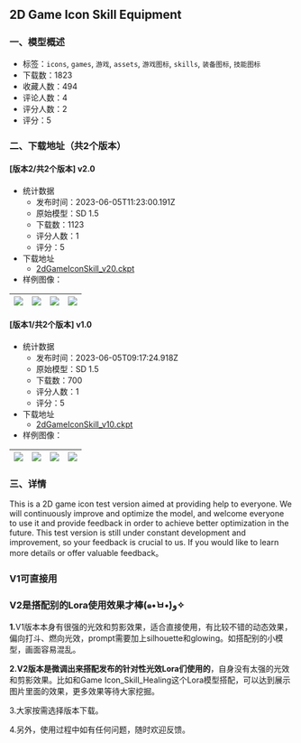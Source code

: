 ## 2D Game Icon Skill Equipment
### 一、模型概述

- 标签：`icons`, `games`, `游戏`, `assets`, `游戏图标`, `skills`, `装备图标`, `技能图标`
- 下载数：1823
- 收藏人数：494
- 评论人数：4
- 评分人数：2
- 评分：5

### 二、下载地址（共2个版本）

#### [版本2/共2个版本] v2.0

- 统计数据
  - 发布时间：2023-06-05T11:23:00.191Z
  - 原始模型：SD 1.5
  - 下载数：1123
  - 评分人数：1
  - 评分：5
- 下载地址
  - [2dGameIconSkill_v20.ckpt](https://civitai.com/api/download/models/89656)
- 样例图像：

| <img src="https://image.civitai.com/xG1nkqKTMzGDvpLrqFT7WA/606e1757-6a95-4da1-8085-7ac0e87a35b4/width=450/1038557.jpeg" /> | <img src="https://image.civitai.com/xG1nkqKTMzGDvpLrqFT7WA/32ea8366-509c-4ba0-ab65-ab2fc414ee8a/width=450/1038036.jpeg" /> | <img src="https://image.civitai.com/xG1nkqKTMzGDvpLrqFT7WA/eeb57399-7557-44f6-a129-721400694acf/width=450/1038474.jpeg" /> | <img src="https://image.civitai.com/xG1nkqKTMzGDvpLrqFT7WA/da19c4b7-39a2-44a6-86d5-20f80f20037f/width=450/1038471.jpeg" /> |
| ---- | ---- | ---- | ---- |

#### [版本1/共2个版本] v1.0

- 统计数据
  - 发布时间：2023-06-05T09:17:24.918Z
  - 原始模型：SD 1.5
  - 下载数：700
  - 评分人数：1
  - 评分：5
- 下载地址
  - [2dGameIconSkill_v10.ckpt](https://civitai.com/api/download/models/79869)
- 样例图像：

| <img src="https://image.civitai.com/xG1nkqKTMzGDvpLrqFT7WA/9f0dd01a-8fe7-430d-ae64-eda8bfe5a3eb/width=450/907905.jpeg" /> | <img src="https://image.civitai.com/xG1nkqKTMzGDvpLrqFT7WA/428517b1-f9fd-4af2-b0da-3acd32b5668e/width=450/1016443.jpeg" /> | <img src="https://image.civitai.com/xG1nkqKTMzGDvpLrqFT7WA/a6f2e227-0c84-4157-8803-256a84877eba/width=450/902015.jpeg" /> | <img src="https://image.civitai.com/xG1nkqKTMzGDvpLrqFT7WA/bb59f1d1-cde7-4dd4-a969-fa9598cfad1a/width=450/896842.jpeg" /> |
| ---- | ---- | ---- | ---- |


### 三、详情
<p>This is a 2D game icon test version aimed at providing help to everyone. We will continuously improve and optimize the model, and welcome everyone to use it and provide feedback in order to achieve better optimization in the future. This test version is still under constant development and improvement, so your feedback is crucial to us. If you would like to learn more details or offer valuable feedback。</p><h3 id="heading-19">V1可直接用</h3><h3 id="heading-20">V2是搭配别的Lora使用效果才棒(๑•̀ㅂ•́)و✧</h3><p><strong>1.</strong>V1版本本身有很强的光效和剪影效果，适合直接使用，有比较不错的动态效果，偏向打斗、燃向光效，prompt需要加上silhouette和glowing。如搭配别的小模型，画面容易混乱。</p><p><strong>2.V2版本是微调出来搭配发布的针对性光效Lora们使用的</strong>，自身没有太强的光效和剪影效果。比如和Game Icon_Skill_Healing这个Lora模型搭配，可以达到展示图片里面的效果，更多效果等待大家挖掘。</p><p>3.大家按需选择版本下载。</p><p>4.另外，使用过程中如有任何问题，随时欢迎反馈。</p>
